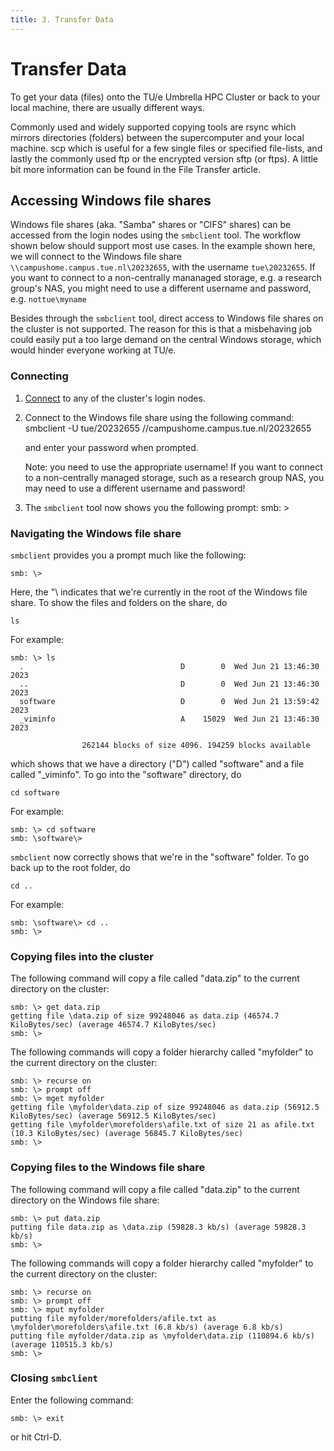 ```yaml
---
title: 3. Transfer Data
---
```


# Transfer Data

To get your data (files) onto the TU/e Umbrella HPC Cluster or back to your local machine, there are usually different ways.

Commonly used and widely supported copying tools are rsync which mirrors directories (folders) between the supercomputer and your local machine. scp which is useful for a few single files or specified file-lists, and lastly the commonly used ftp or the encrypted version sftp (or ftps). A little bit more information can be found in the File Transfer article.


## Accessing Windows file shares
Windows file shares (aka. "Samba" shares or "CIFS" shares) can be
accessed from the login nodes using the `smbclient` tool. The workflow
shown below should support most use cases. In the example shown here, we
will connect to the Windows file share
`\\campushome.campus.tue.nl\20232655`, with the username `tue\20232655`.
If you want to connect to a non-centrally mananaged storage, e.g. a
research group's NAS, you might need to use a different username and
password, e.g. `nottue\myname`

Besides through the `smbclient` tool, direct access to Windows file
shares on the cluster is not supported. The reason for this is that a
misbehaving job could easily put a too large demand on the central
Windows storage, which would hinder everyone working at TU/e.

### Connecting

1.  [Connect](cluster-access.md) to any
    of the cluster's login nodes.
2.  Connect to the Windows file share using the following command:
    smbclient -U tue/20232655 //campushome.campus.tue.nl/20232655

    and enter your password when prompted.

    Note: you need to use the appropriate username! If you want to
    connect to a non-centrally managed storage, such as a research group
    NAS, you may need to use a different username and password!
3.  The `smbclient` tool now shows you the following prompt:
    smb: \>

### Navigating the Windows file share

`smbclient` provides you a prompt much like the following:

    smb: \>

Here, the "\\ indicates that we're currently in the root of the Windows
file share. To show the files and folders on the share, do

    ls

For example:

    smb: \> ls
      .                                   D        0  Wed Jun 21 13:46:30 2023
      ..                                  D        0  Wed Jun 21 13:46:30 2023
      software                            D        0  Wed Jun 21 13:59:42 2023
      _viminfo                            A    15029  Wed Jun 21 13:46:30 2023

                    262144 blocks of size 4096. 194259 blocks available

which shows that we have a directory ("D") called "software" and a file
called "_viminfo". To go into the "software" directory, do

    cd software

For example:

    smb: \> cd software
    smb: \software\>

`smbclient` now correctly shows that we're in the "software" folder. To
go back up to the root folder, do

    cd ..

For example:

    smb: \software\> cd ..
    smb: \>

### Copying files into the cluster

The following command will copy a file called "data.zip" to the current
directory on the cluster:

    smb: \> get data.zip
    getting file \data.zip of size 99248046 as data.zip (46574.7 KiloBytes/sec) (average 46574.7 KiloBytes/sec)
    smb: \>

The following commands will copy a folder hierarchy called "myfolder" to
the current directory on the cluster:

    smb: \> recurse on
    smb: \> prompt off
    smb: \> mget myfolder
    getting file \myfolder\data.zip of size 99248046 as data.zip (56912.5 KiloBytes/sec) (average 56912.5 KiloBytes/sec)
    getting file \myfolder\morefolders\afile.txt of size 21 as afile.txt (10.3 KiloBytes/sec) (average 56845.7 KiloBytes/sec)
    smb: \>

### Copying files to the Windows file share

The following command will copy a file called "data.zip" to the current
directory on the Windows file share:

    smb: \> put data.zip
    putting file data.zip as \data.zip (59828.3 kb/s) (average 59828.3 kb/s)
    smb: \>

The following commands will copy a folder hierarchy called "myfolder" to
the current directory on the cluster:

    smb: \> recurse on
    smb: \> prompt off
    smb: \> mput myfolder
    putting file myfolder/morefolders/afile.txt as \myfolder\morefolders\afile.txt (6.8 kb/s) (average 6.8 kb/s)
    putting file myfolder/data.zip as \myfolder\data.zip (110894.6 kb/s) (average 110515.3 kb/s)
    smb: \>

### Closing `smbclient`

Enter the following command:

    smb: \> exit

or hit Ctrl-D.